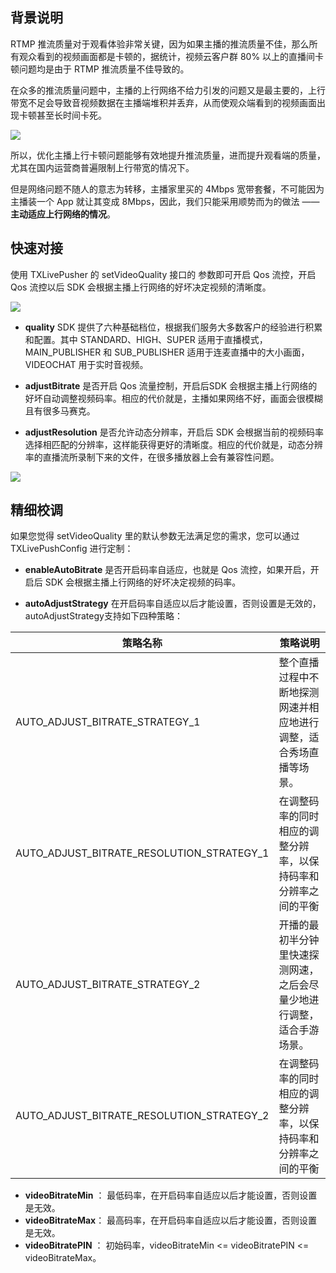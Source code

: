 
## 背景说明
RTMP 推流质量对于观看体验非常关键，因为如果主播的推流质量不佳，那么所有观众看到的视频画面都是卡顿的，据统计，视频云客户群 80% 以上的直播间卡顿问题均是由于 RTMP 推流质量不佳导致的。

在众多的推流质量问题中，主播的上行网络不给力引发的问题又是最主要的，上行带宽不足会导致音视频数据在主播端堆积并丢弃，从而使观众端看到的视频画面出现卡顿甚至长时间卡死。

![](http://imgcache.tce.fsphere.cn/image/mc.qcloudimg.com/static/img/3c10b3a268b4807a184b767b1cc4363c/image.png)

所以，优化主播上行卡顿问题能够有效地提升推流质量，进而提升观看端的质量，尤其在国内运营商普遍限制上行带宽的情况下。

但是网络问题不随人的意志为转移，主播家里买的 4Mbps 宽带套餐，不可能因为主播装一个 App 就让其变成 8Mbps，因此，我们只能采用顺势而为的做法 —— **主动适应上行网络的情况**。

## 快速对接
使用 TXLivePusher 的 setVideoQuality 接口的 参数即可开启 Qos 流控，开启 Qos 流控以后 SDK 会根据主播上行网络的好坏决定视频的清晰度。

![](http://imgcache.tce.fsphere.cn/image/mc.qcloudimg.com/static/img/c52dc506047402db04ac285fa7520e65/image.png)

- **quality**
SDK 提供了六种基础档位，根据我们服务大多数客户的经验进行积累和配置。其中 STANDARD、HIGH、SUPER 适用于直播模式，MAIN_PUBLISHER 和 SUB_PUBLISHER 适用于连麦直播中的大小画面，VIDEOCHAT 用于实时音视频。

- **adjustBitrate**
是否开启 Qos 流量控制，开启后SDK 会根据主播上行网络的好坏自动调整视频码率。相应的代价就是，主播如果网络不好，画面会很模糊且有很多马赛克。

- **adjustResolution**
是否允许动态分辨率，开启后 SDK 会根据当前的视频码率选择相匹配的分辨率，这样能获得更好的清晰度。相应的代价就是，动态分辨率的直播流所录制下来的文件，在很多播放器上会有兼容性问题。

![](http://imgcache.tce.fsphere.cn/image/mc.qcloudimg.com/static/img/07deb1e7e01daba3227175a0fcec1fa5/image.png)

## 精细校调
如果您觉得 setVideoQuality 里的默认参数无法满足您的需求，您可以通过 TXLivePushConfig 进行定制：

- **enableAutoBitrate**
是否开启码率自适应，也就是 Qos 流控，如果开启，开启后 SDK 会根据主播上行网络的好坏决定视频的码率。

- **autoAdjustStrategy**
在开启码率自适应以后才能设置，否则设置是无效的，autoAdjustStrategy支持如下四种策略：

| 策略名称 | 策略说明 |
|---------|---------|
| AUTO_ADJUST_BITRATE_STRATEGY_1 | 整个直播过程中不断地探测网速并相应地进行调整，适合秀场直播等场景。 | 
| AUTO_ADJUST_BITRATE_RESOLUTION_STRATEGY_1 | 在调整码率的同时相应的调整分辨率，以保持码率和分辨率之间的平衡 | 
| AUTO_ADJUST_BITRATE_STRATEGY_2 | 开播的最初半分钟里快速探测网速，之后会尽量少地进行调整，适合手游场景。 | 
| AUTO_ADJUST_BITRATE_RESOLUTION_STRATEGY_2 | 在调整码率的同时相应的调整分辨率，以保持码率和分辨率之间的平衡 | 

- **videoBitrateMin** ： 最低码率，在开启码率自适应以后才能设置，否则设置是无效。
- **videoBitrateMax**： 最高码率，在开启码率自适应以后才能设置，否则设置是无效。
- **videoBitratePIN** ： 初始码率，videoBitrateMin <= videoBitratePIN <= videoBitrateMax。

